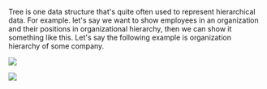 Tree is one data structure that's quite often used to represent hierarchical data. For example. let's say we want to show employees in an organization and their positions in organizational hierarchy, then we can show it something like this. Let's say the following example is organization hierarchy of some company.

![](https://i.ibb.co/8XBf95W/Line-Organizational-Structure-1.png)


![](https://bradfieldcs.com/algos/trees/introduction/figures/htmltree.png)
